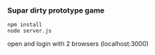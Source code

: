 ### Supar dirty prototype game

```
npm install
node server.js
```

open and login with 2 browsers (localhost:3000)
